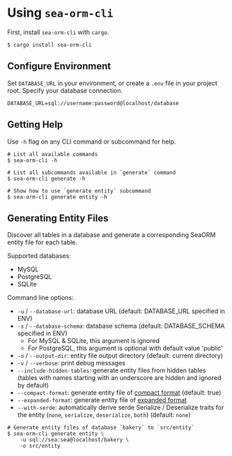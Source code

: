 # Using `sea-orm-cli`

First, install `sea-orm-cli` with `cargo`.

```shell
$ cargo install sea-orm-cli
```

## Configure Environment

Set `DATABASE_URL` in your environment, or create a `.env` file in your project root. Specify your database connection.

```env title=".env"
DATABASE_URL=sql://username:password@localhost/database
```

## Getting Help

Use `-h` flag on any CLI command or subcommand for help.

```shell
# List all available commands
$ sea-orm-cli -h

# List all subcommands available in `generate` command
$ sea-orm-cli generate -h

# Show how to use `generate entity` subcommand
$ sea-orm-cli generate entity -h
```

## Generating Entity Files

Discover all tables in a database and generate a corresponding SeaORM entity file for each table.

Supported databases:
- MySQL
- PostgreSQL
- SQLite

Command line options:
- `-u` / `--database-url`: database URL (default: DATABASE_URL specified in ENV)
- `-s` / `--database-schema`: database schema (default: DATABASE_SCHEMA specified in ENV)
    - For MySQL & SQLite, this argument is ignored
    - For PostgreSQL, this argument is optional with default value 'public'
- `-o` / `--output-dir`: entity file output directory (default: current directory)
- `-v` / `--verbose`: print debug messages
- `--include-hidden-tables`: generate entity files from hidden tables (tables with names starting with an underscore are hidden and ignored by default)
- `--compact-format`: generate entity file of [compact format](03-generate-entity/02-entity-structure.md) (default: true)
- `--expanded-format`: generate entity file of [expanded format](03-generate-entity/03-expanded-entity-structure.md)
- `--with-serde`: automatically derive serde Serialize / Deserialize traits for the entity (`none`, `serialize`, `deserialize`, `both`) (default: `none`)

```shell
# Generate entity files of database `bakery` to `src/entity`
$ sea-orm-cli generate entity \
    -u sql://sea:sea@localhost/bakery \
    -o src/entity
```
